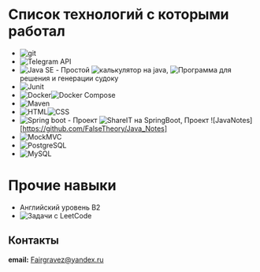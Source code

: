 # Список технологий с которыми работал
- ![git](https://img.shields.io/badge/git-white?style=flat&logo=git&logoColor=black)
- ![Telegram API](https://img.shields.io/badge/Telegram_API-blue?style=flat&logo=telegram&logoColor=white)
- ![Java SE](https://img.shields.io/badge/Java_SE-orange?style=flat&logo=openjdk&logoColor=white) - Простой ![калькулятор](https://github.com/FalseTheory/Calc_Java) на java, ![Программа](https://github.com/FalseTheory/SudokuSolver_Java) для решения и генерации судоку 
- ![Junit](https://img.shields.io/badge/JUnit-orange?style=flat&logoColor=white)
- ![Docker](https://img.shields.io/badge/Docker-blue?style=flat&logo=docker&logoColor=white)![Docker Compose](https://img.shields.io/badge/Docker_Compose-blue?style=flat&logo=docker&logoColor=white)
- ![Maven](https://img.shields.io/badge/Maven-black?style=flat&logo=maven&logoColor=white)
- ![HTML](https://img.shields.io/badge/HTML-red?style=flat&logo=html5&logoColor=white)![CSS](https://img.shields.io/badge/CSS-blue?style=flat&logo=css3&logoColor=white)
- ![Spring boot](https://img.shields.io/badge/Spring_Boot-green?style=flat&logo=spring&logoColor=white) - Проект ![ShareIT](https://github.com/FalseTheory/java-explore-with-me) на SpringBoot, Проект ![JavaNotes][https://github.com/FalseTheory/Java_Notes]
- ![MockMVC](https://img.shields.io/badge/mockMvc-orange?style=flat&logoColor=white)
- ![PostgreSQL](https://img.shields.io/badge/PostgreSQL-blue?style=flat&logo=postgresql&logoColor=white)
- ![MySQL](https://img.shields.io/badge/MySQL-yellow?style=flat&logo=mysql&logoColor=white)

# Прочие навыки
- Английский уровень B2
- ![Задачи с LeetCode](https://github.com/FalseTheory/LeetCode_Java)
## Контакты
**email:** Fairgravez@yandex.ru



<!--
**FalseTheory/FalseTheory** is a ✨ _special_ ✨ repository because its `README.md` (this file) appears on your GitHub profile.

Here are some ideas to get you started:

- 🔭 I’m currently working on ...
- 🌱 I’m currently learning ...
- 👯 I’m looking to collaborate on ...
- 🤔 I’m looking for help with ...
- 💬 Ask me about ...
- 📫 How to reach me: ...
- 😄 Pronouns: ...
- ⚡ Fun fact: ...
-->
